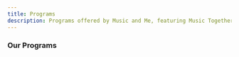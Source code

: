 ```yaml
---
title: Programs
description: Programs offered by Music and Me, featuring Music Together&reg; curricula
---
```


### Our Programs

### 

